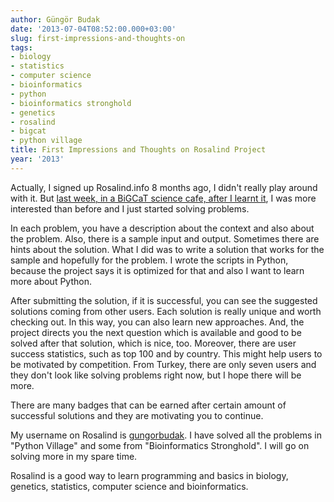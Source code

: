 ```yaml
---
author: Güngör Budak
date: '2013-07-04T08:52:00.000+03:00'
slug: first-impressions-and-thoughts-on
tags:
- biology
- statistics
- computer science
- bioinformatics
- python
- bioinformatics stronghold
- genetics
- rosalind
- bigcat
- python village
title: First Impressions and Thoughts on Rosalind Project
year: '2013'
---
```


Actually, I signed up Rosalind.info 8 months ago, I didn't really play around with it. But <a href="http://biyoenformatik.blogspot.nl/2013/06/using-online-tools-for-teaching.html" target="_blank">last week, in a BiGCaT science cafe, after I learnt it</a>, I was more interested than before and I just started solving problems.

In each problem, you have a description about the context and also about the problem. Also, there is a sample input and output. Sometimes there are hints about the solution. What I did was to write a solution that works for the sample and hopefully for the problem. I wrote the scripts in Python, because the project says it is optimized for that and also I want to learn more about Python.

After submitting the solution, if it is successful, you can see the suggested solutions coming from other users. Each solution is really unique and worth checking out. In this way, you can also learn new approaches. And, the project directs you the next question which is available and good to be solved after that solution, which is nice, too. Moreover, there are user success statistics, such as top 100 and by country. This might help users to be motivated by competition. From Turkey, there are only seven users and they don't look like solving problems right now, but I hope there will be more.

There are many badges that can be earned after certain amount of successful solutions and they are motivating you to continue.

My username on Rosalind is <a href="http://rosalind.info/users/gungorbudak/" target="_blank">gungorbudak</a>. I have solved all the problems in "Python Village" and some from "Bioinformatics Stronghold". I will go on solving more in my spare time.

Rosalind is a good way to learn programming and basics in biology, genetics, statistics, computer science and bioinformatics.
